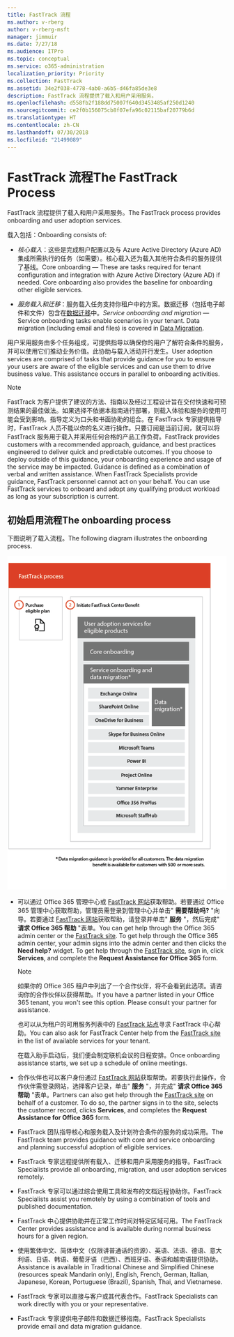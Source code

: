 ```yaml
---
title: FastTrack 流程
ms.author: v-rberg
author: v-rberg-msft
manager: jimmuir
ms.date: 7/27/18
ms.audience: ITPro
ms.topic: conceptual
ms.service: o365-administration
localization_priority: Priority
ms.collection: FastTrack
ms.assetid: 34e2f038-4778-4ab0-a6b5-d46fa85de3e8
description: FastTrack 流程提供了载入和用户采用服务。
ms.openlocfilehash: d558fb2f188dd75007f640d3453485af250d1240
ms.sourcegitcommit: ce2f0b156075cb8f07efa96c02115baf20779b6d
ms.translationtype: HT
ms.contentlocale: zh-CN
ms.lasthandoff: 07/30/2018
ms.locfileid: "21499089"
---
```

# <a name="the-fasttrack-process"></a><span data-ttu-id="77374-103">FastTrack 流程</span><span class="sxs-lookup"><span data-stu-id="77374-103">The FastTrack Process</span></span>

<span data-ttu-id="77374-104">FastTrack 流程提供了载入和用户采用服务。</span><span class="sxs-lookup"><span data-stu-id="77374-104">The FastTrack process provides onboarding and user adoption services.</span></span> 
  
<span data-ttu-id="77374-105">载入包括：</span><span class="sxs-lookup"><span data-stu-id="77374-105">Onboarding consists of:</span></span>
  
- <span data-ttu-id="77374-p101">*核心载入*：这些是完成租户配置以及与 Azure Active Directory (Azure AD) 集成所需执行的任务（如需要）。核心载入还为载入其他符合条件的服务提供了基线。</span><span class="sxs-lookup"><span data-stu-id="77374-p101">Core onboarding — These are tasks required for tenant configuration and integration with Azure Active Directory (Azure AD) if needed. Core onboarding also provides the baseline for onboarding other eligible services.</span></span> 
    
- <span data-ttu-id="77374-p102">*服务载入和迁移*：服务载入任务支持你租户中的方案。数据迁移（包括电子邮件和文件）包含在[数据迁移](data-migration.md)中。</span><span class="sxs-lookup"><span data-stu-id="77374-p102">*Service onboarding and migration* — Service onboarding tasks enable scenarios in your tenant. Data migration (including email and files) is covered in [Data Migration](data-migration.md).</span></span> 
    
<span data-ttu-id="77374-p103">用户采用服务由多个任务组成，可提供指导以确保你的用户了解符合条件的服务，并可以使用它们推动业务价值。此协助与载入活动并行发生。</span><span class="sxs-lookup"><span data-stu-id="77374-p103">User adoption services are comprised of tasks that provide guidance for you to ensure your users are aware of the eligible services and can use them to drive business value. This assistance occurs in parallel to onboarding activities.</span></span>
  
> [!NOTE]
> <span data-ttu-id="77374-p104">FastTrack 为客户提供了建议的方法、指南以及经过工程设计旨在交付快速和可预测结果的最佳做法。如果选择不依据本指南进行部署，则载入体验和服务的使用可能会受到影响。指导定义为口头和书面协助的组合。在 FastTrack 专家提供指导时，FastTrack 人员不能以你的名义进行操作。只要订阅是当前订阅，就可以将 FastTrack 服务用于载入并采用任何合格的产品工作负荷。</span><span class="sxs-lookup"><span data-stu-id="77374-p104">FastTrack provides customers with a recommended approach, guidance, and best practices engineered to deliver quick and predictable outcomes. If you choose to deploy outside of this guidance, your onboarding experience and usage of the service may be impacted. Guidance is defined as a combination of verbal and written assistance. When FastTrack Specialists provide guidance, FastTrack personnel cannot act on your behalf. You can use FastTrack services to onboard and adopt any qualifying product workload as long as your subscription is current.</span></span> 
  
## <a name="the-onboarding-process"></a><span data-ttu-id="77374-117">初始启用流程</span><span class="sxs-lookup"><span data-stu-id="77374-117">The onboarding process</span></span>

<span data-ttu-id="77374-118">下图说明了载入流程。</span><span class="sxs-lookup"><span data-stu-id="77374-118">The following diagram illustrates the onboarding process.</span></span>
  
![使用载入权益的日程表](media/O365-Onboarding-Timeline.png)
  
- <span data-ttu-id="77374-p105">可以通过 Office 365 管理中心或 [FastTrack 网站](https://go.microsoft.com/fwlink/?linkid=780698)获取帮助。若要通过 Office 365 管理中心获取帮助，管理员需登录到管理中心并单击" **需要帮助吗?** "向导。若要通过 [FastTrack 网站](https://go.microsoft.com/fwlink/?linkid=780698)获取帮助，请登录并单击" **服务** "，然后完成" **请求 Office 365 帮助** "表单。</span><span class="sxs-lookup"><span data-stu-id="77374-p105">You can get help through the Office 365 admin center or the [FastTrack site](https://go.microsoft.com/fwlink/?linkid=780698). To get help through the Office 365 admin center, your admin signs into the admin center and then clicks the **Need help?** widget. To get help through the [FastTrack site](https://go.microsoft.com/fwlink/?linkid=780698), sign in, click **Services**, and complete the **Request Assistance for Office 365** form.</span></span> 
    
    > [!NOTE]
    >  <span data-ttu-id="77374-p106">如果你的 Office 365 租户中列出了一个合作伙伴，将不会看到此选项。请咨询你的合作伙伴以获得帮助。</span><span class="sxs-lookup"><span data-stu-id="77374-p106">If you have a partner listed in your Office 365 tenant, you won't see this option. Please consult your partner for assistance.</span></span> 
  
    <span data-ttu-id="77374-125">也可以从为租户的可用服务列表中的 [FastTrack 站点](https://go.microsoft.com/fwlink/?linkid=780698)寻求 FastTrack 中心帮助。</span><span class="sxs-lookup"><span data-stu-id="77374-125">You can also ask for FastTrack Center help from the [FastTrack site](https://go.microsoft.com/fwlink/?linkid=780698) in the list of available services for your tenant.</span></span> 
    
    <span data-ttu-id="77374-126">在载入助手启动后，我们便会制定联机会议的日程安排。</span><span class="sxs-lookup"><span data-stu-id="77374-126">Once onboarding assistance starts, we set up a schedule of online meetings.</span></span>
    
- <span data-ttu-id="77374-p107">合作伙伴也可以客户身份通过 [FastTrack 网站](https://go.microsoft.com/fwlink/?linkid=780698)获取帮助。若要执行此操作，合作伙伴需登录网站，选择客户记录，单击" **服务** "，并完成" **请求 Office 365 帮助** "表单。</span><span class="sxs-lookup"><span data-stu-id="77374-p107">Partners can also get help through the [FastTrack site](https://go.microsoft.com/fwlink/?linkid=780698) on behalf of a customer. To do so, the partner signs in to the site, selects the customer record, clicks **Services**, and completes the **Request Assistance for Office 365** form.</span></span> 
    
- <span data-ttu-id="77374-129">FastTrack 团队指导核心和服务载入及计划符合条件的服务的成功采用。</span><span class="sxs-lookup"><span data-stu-id="77374-129">The FastTrack team provides guidance with core and service onboarding and planning successful adoption of eligible services.</span></span>
    
- <span data-ttu-id="77374-130">FastTrack 专家远程提供所有载入、迁移和用户采用服务的指导。</span><span class="sxs-lookup"><span data-stu-id="77374-130">FastTrack Specialists provide all onboarding, migration, and user adoption services remotely.</span></span>
    
- <span data-ttu-id="77374-131">FastTrack 专家可以通过综合使用工具和发布的文档远程协助你。</span><span class="sxs-lookup"><span data-stu-id="77374-131">FastTrack Specialists assist you remotely by using a combination of tools and published documentation.</span></span>
    
- <span data-ttu-id="77374-132">FastTrack 中心提供协助并在正常工作时间对特定区域可用。</span><span class="sxs-lookup"><span data-stu-id="77374-132">The FastTrack Center provides assistance and is available during normal business hours for a given region.</span></span>
    
- <span data-ttu-id="77374-133">使用繁体中文、简体中文（仅限讲普通话的资源）、英语、法语、德语、意大利语、日语、韩语、葡萄牙语（巴西）、西班牙语、泰语和越南语提供协助。</span><span class="sxs-lookup"><span data-stu-id="77374-133">Assistance is available in Traditional Chinese and Simplified Chinese (resources speak Mandarin only), English, French, German, Italian, Japanese, Korean, Portuguese (Brazil), Spanish, Thai, and Vietnamese.</span></span>
    
-  <span data-ttu-id="77374-134">FastTrack 专家可以直接与客户或其代表合作。</span><span class="sxs-lookup"><span data-stu-id="77374-134">FastTrack Specialists can work directly with you or your representative.</span></span> 
    
- <span data-ttu-id="77374-135">FastTrack 专家提供电子邮件和数据迁移指南。</span><span class="sxs-lookup"><span data-stu-id="77374-135">FastTrack Specialists provide email and data migration guidance.</span></span>
    

  

